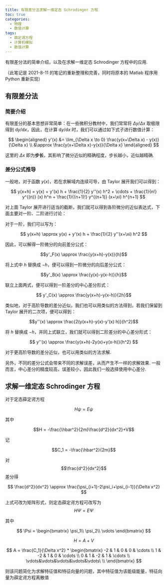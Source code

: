 ```yaml
---
title: 有限差分法求解一维定态 Schrodinger 方程
toc: true
categories:
  - 物理
  - 数值计算
tags:
  - 薛定谔方程
  - 计算机模拟
  - 数值计算
---
```


有限差分法的简单介绍，以及在求解一维定态 Schrodinger 方程中的应用.

<!-- more -->

（此笔记是 2021-8-11 的笔记的重新整理和完善，同时将原本的 Matlab 程序用 Python 重新实现）

## 有限差分法

### 简要介绍

有限差分的基本思想非常简单：在一些微积分教材中，我们常常将 $\Delta y / \Delta x$ 取极限得到 $\mathrm{d} y / \mathrm{d} x$，因此，在计算 $\mathrm{d} y / \mathrm{d} x$ 时，我们可以通过如下式子进行数值计算：

$$ 
\begin{aligned}
y'(x) &= \lim_{\Delta x \to 0} \frac{y(x+\Delta x) - y(x)}{\Delta x} \\
      &\approx \frac{y(x+\Delta x)-y(x)}{\Delta x}
\end{aligned}
$$

这里的 $\Delta x$ 即为**步长**，其影响了微分近似的精确程度，步长越小，近似越精确.

### 差分公式推导

一般地，对于函数 $y(x)$，若在求解域内连续可导，由 Taylor 展开我们可以得到：

$$
y(x+h) = y(x) + y'(x) h + \frac{1}{2} y''(x) h^2 + \cdots + \frac{1}{n!} y^{(n)} (x) h^n + \frac{1}{(n+1)!} y^{(n+1)} (x+\xi) h^{n+1}
$$

对上面 Taylor 展开进行适当的截断，我们就可以得到各阶微分的近似表达式，下面主要对一阶、二阶进行讨论：

对于一阶，我们可以写为：

$$
y(x+h) \approx y(x) + y'(x) h + \frac{1}{2} y''(x+\xi) h^2
$$

因此，可以解得一阶微分的向前差分公式：

$$y'_F(x) \approx \frac{y(x+h)-y(x)}{h}$$

将上式中 $h$ 替换成 $-h$，便可以得到一阶微分的向后差分公式：

$$y'_B(x) \approx \frac{y(x)-y(x-h)}{h}$$

联立上面两式，便可以得到一阶差分的中心差分形式：

$$ y'_C(x) \approx \frac{y(x+h)-y(x-h)}{2h}$$

类似地，对于高阶导数的差分近似，我们也可以用类似的方法得到，若我们保留到 Taylor 展开的二次项，便可以得到：

$$y''(x) \approx \frac{2(y(x+h)-y(x)-y'(x) h)}{h^2}$$

将 $h$ 替换成 $-h$，并同上式联立，我们就可以得到二阶差分的中心差分形式：

$$ y''(x) \approx \frac{y(x+h)-2y(x)+y(x-h)}{h^2} $$

对于更高阶导数的差分近似，也可以用类似的方法求解.

另外，不同的差分公式会带来不同的求解误差，从而产生不一样的求解效果. 一般而言，中心差分的精度较高，误差较小，因此我们一般选择使用中心差分.

## 求解一维定态 Schrodinger 方程

对于定态薛定谔方程

$$H\psi=E\psi$$

其中

$$H = -\frac{\hbar^2}{2m}\frac{d^2}{dx^2}+V$$  

记

$$C_1 = -\frac{\hbar^2}{2m}$$

对$$\frac{d^2}{dx^2}$$差分得  

$$
\frac{d^2}{dx^2} \approx \frac{\psi_{i+1}-2\psi_i+\psi_{i-1}}{\Delta x^2}
$$  

上式可改为矩阵形式，则定态薛定谔方程可改写为$$H\Psi = E\Psi$$  

其中

$$
\Psi = 
\begin{bmatrix}
\psi_1\\
\psi_2\\
\vdots
\end{bmatrix}
$$

$$
H = A + V
$$

$$
A = \frac{C_1}{\Delta x^2} * 
\begin{bmatrix}
-2 & 1 & 0 & 0 & \cdots \\
1 & -2 & 1 & 0 & \cdots \\
0 & 1 & -2 & 1 & \cdots \\
\vdots&\vdots&\vdots&\vdots&\vdots\ \\
\end{bmatrix}
$$  

则该问题简化为求解特征值和特征向量的问题，其中特征值为该能级能量，特征向量为薛定谔方程离散值  

